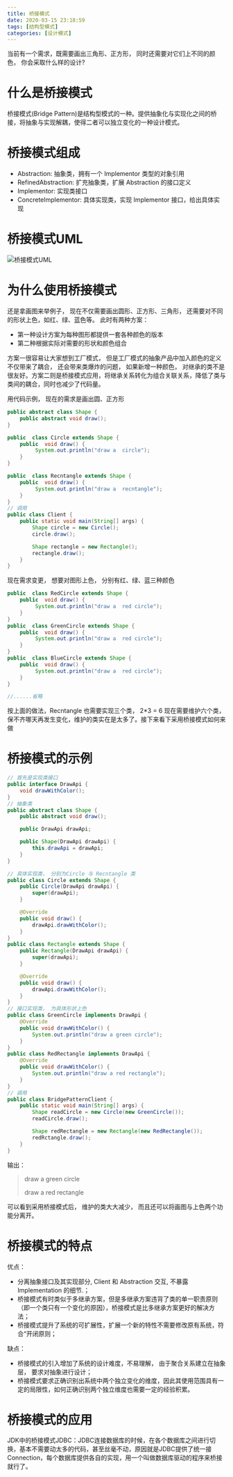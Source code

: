 ```yaml
---
title: 桥接模式
date: 2020-03-15 23:18:59
tags: [结构型模式]
categories: [设计模式]
---
```


当前有一个需求，既需要画出三角形、正方形， 同时还需要对它们上不同的颜色， 你会采取什么样的设计?

<!-- more -->

# 什么是桥接模式

桥接模式(Bridge Pattern)是结构型模式的一种。提供抽象化与实现化之间的桥接，将抽象与实现解耦，使得二者可以独立变化的一种设计模式。

# 桥接模式组成

* Abstraction: 抽象类，拥有一个 Implementor 类型的对象引用
* RefinedAbstraction: 扩充抽象类，扩展 Abstraction 的接口定义
* Implementor: 实现类接口
* ConcreteImplementor: 具体实现类，实现 Implementor 接口，给出具体实现

# 桥接模式UML

![桥接模式UML](桥接模式.png)

# 为什么使用桥接模式

还是拿画图来举例子， 现在不仅需要画出圆形、正方形、三角形， 还需要对不同的形状上色，如红、绿、蓝色等。 此时有两种方案：

* 第一种设计方案为每种图形都提供一套各种颜色的版本
* 第二种根据实际对需要的形状和颜色组合

方案一很容易让大家想到工厂模式， 但是工厂模式的抽象产品中加入颜色的定义不仅带来了耦合， 还会带来类爆炸的问题， 如果新增一种颜色， 对继承的类不是很友好。方案二则是桥接模式应用，将继承关系转化为组合关联关系，降低了类与类间的耦合，同时也减少了代码量。

用代码示例， 现在的需求是画出圆、正方形

```java
public abstract class Shape {
    public abstract void draw();
}

public  class Circle extends Shape {
    public  void draw() {
         System.out.println("draw a  circle");
    }
}

public  class Recntangle extends Shape {
    public  void draw() {
         System.out.println("draw a  recntangle");
    }
}
// 调用
public class Client {
    public static void main(String[] args) {
        Shape circle = new Circle();
        circle.draw();

        Shape rectangle = new Rectangle();
        rectangle.draw();
    }
}
```
现在需求变更， 想要对图形上色， 分别有红、绿、蓝三种颜色

```java
public  class RedCircle extends Shape {
    public  void draw() {
         System.out.println("draw a  red circle");
    }
}
public  class GreenCircle extends Shape {
    public  void draw() {
         System.out.println("draw a  red circle");
    }
}
public  class BlueCircle extends Shape {
    public  void draw() {
         System.out.println("draw a  red circle");
    }
}

//......省略

```

按上面的做法，Recntangle 也需要实现三个类， 2*3 = 6 现在需要维护六个类， 保不齐哪天再发生变化，维护的类实在是太多了。接下来看下采用桥接模式如何来做

# 桥接模式的示例

```java
// 首先是实现类接口
public interface DrawApi {    
    void drawWithColor();
}
// 抽象类
public abstract class Shape {
    public abstract void draw();

    public DrawApi drawApi;

    public Shape(DrawApi drawApi) {
        this.drawApi = drawApi;
    }
}

// 具体实现类， 分别为Circle 与 Recntangle 类
public class Circle extends Shape {
    public Circle(DrawApi drawApi) {
        super(drawApi);
    }

    @Override
    public void draw() {
        drawApi.drawWithColor();
    }
}
public class Rectangle extends Shape {
    public Rectangle(DrawApi drawApi) {
        super(drawApi);
    }

    @Override
    public void draw() {
        drawApi.drawWithColor();
    }
}
// 接口实现类， 为具体形状上色
public class GreenCircle implements DrawApi {
    @Override
    public void drawWithColor() {
        System.out.println("draw a green circle");
    }
}
public class RedRectangle implements DrawApi {
    @Override
    public void drawWithColor() {
        System.out.println("draw a red rectangle");
    }
}
// 调用
public class BridgePatternClient {
    public static void main(String[] args) {
        Shape readCircle = new Circle(new GreenCircle());
        readCircle.draw();

        Shape redRectangle = new Rectangle(new RedRectangle());
        redRctangle.draw();
    }
}
```
输出：
> draw a green circle
> 
>draw a red rectangle

可以看到采用桥接模式后， 维护的类大大减少， 而且还可以将画图与上色两个功能分离开。

# 桥接模式的特点

优点： 

* 分离抽象接口及其实现部分, Client 和 Abstraction 交互, 不暴露 Implementation 的细节.；
* 桥接模式有时类似于多继承方案，但是多继承方案违背了类的单一职责原则（即一个类只有一个变化的原因），桥接模式是比多继承方案更好的解决方法；
* 桥接模式提升了系统的可扩展性，扩展一个新的特性不需要修改原有系统，符合“开闭原则；

缺点：

* 桥接模式的引入增加了系统的设计难度，不易理解， 由于聚合关系建立在抽象层， 要求对抽象进行设计；
* 桥接模式要求正确识别出系统中两个独立变化的维度，因此其使用范围具有一定的局限性，如何正确识别两个独立维度也需要一定的经验积累。

# 桥接模式的应用

JDK中的桥接模式JDBC：JDBC连接数据库的时候，在各个数据库之间进行切换，基本不需要动太多的代码，甚至丝毫不动，原因就是JDBC提供了统一接Connection，每个数据库提供各自的实现，用一个叫做数据库驱动的程序来桥接就行了。


